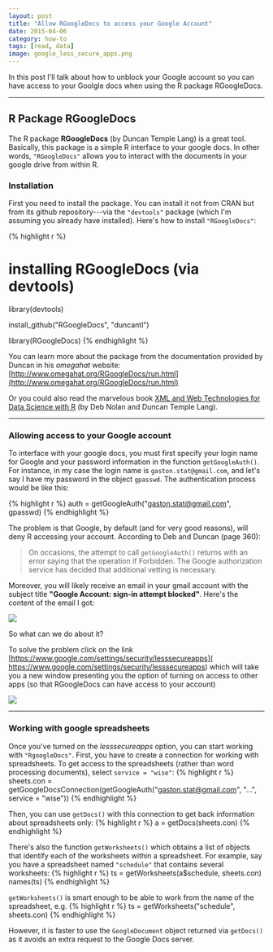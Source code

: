 ```yaml
---
layout: post
title: "Allow RGoogleDocs to access your Google Account"
date: 2015-04-06
category: how-to
tags: [read, data]
image: google_less_secure_apps.png
---
```


In this post I'll talk about how to unblock your Google account so you can have access to your Goolgle docs when using the R package RGoogleDocs.

<!--more-->

-----

## R Package RGoogleDocs
 
The R package __RGoogleDocs__ (by Duncan Temple Lang) is a great tool. Basically, this package is a simple R interface to your google docs. In other words, `"RGoogleDocs"` allows you to interact with the documents in your google drive from within R.

### Installation

First you need to install the package. You can install it not from CRAN but from its github repository---via the `"devtools"` package (which I'm assuming you already have installed). Here's how to install `"RGoogleDocs"`:

{% highlight r %}
# installing RGoogleDocs (via devtools)
library(devtools)

install_github("RGoogleDocs", "duncantl")

library(RGoogleDocs)
{% endhighlight %}

You can learn more about the package from the documentation provided by Duncan in his _omegahat_ website: <br> 
[http://www.omegahat.org/RGoogleDocs/run.html](http://www.omegahat.org/RGoogleDocs/run.html)

Or you could also read the marvelous book [XML and Web Technologies for Data Science with R](http://www.springer.com/us/book/9781461478997) (by Deb Nolan and Duncan Temple Lang).

-----

### Allowing access to your Google account

To interface with your google docs, you must first specify your login name for Google and your password information in the function `getGoogleAuth()`. For instance, in my case the login name is `gaston.stat@gmail.com`, and let's say I have my password in the object `gpasswd`. The authentication process would be like this:

{% highlight r %}
auth = getGoogleAuth("gaston.stat@gmail.com", gpasswd)
{% endhighlight %}

The problem is that Google, by default (and for very good reasons), will deny R accessing your account. According to Deb and Duncan (page 360):

> On occasions, the attempt to call `getGoogleAuth()` returns with an error saying that the operation if Forbidden. The Google authorization service has decided that additional vetting is necessary.


Moreover, you will likely receive an email in your gmail account with the subject title __"Google Account: sign-in attempt blocked"__. Here's the content of the email I got:

<img src="{{ site.url }}/images/blog/google_signin_attempt.png">

So what can we do about it?

To solve the problem click on the link <br>
[https://www.google.com/settings/security/lesssecureapps]( https://www.google.com/settings/security/lesssecureapps) which will take you a new window presenting you the option of turning on access to other apps (so that RGoogleDocs can have access to your account)

<img src="{{ site.url }}/images/blog/google_less_secure_apps.png">

-----

### Working with google spreadsheets

Once you've turned on the _lesssecureapps_ option, you can start working with `"RgoogleDocs"`. First, you have to create a connection for working with spreadsheets. To get access to the spreadsheets (rather than word processing documents), select `service = "wise"`:
{% highlight r %}
sheets.con = getGoogleDocsConnection(getGoogleAuth("gaston.stat@gmail.com", "...", service = "wise"))
{% endhighlight %}

Then, you can use `getDocs()` with this connection to get back information about spreadsheets only:
{% highlight r %}
a = getDocs(sheets.con)
{% endhighlight %}

There's also the function `getWorksheets()` which obtains a list of objects that identify each of the worksheets within a spreadsheet. For example, say you have a spreadsheet named `"schedule"` that contains several worksheets:
{% highlight r %}
ts = getWorksheets(a$schedule, sheets.con)
names(ts)
{% endhighlight %}

`getWorksheets()` is smart enough to be able to work from the name of the spreadsheet, e.g.
{% highlight r %}
ts = getWorksheets("schedule", sheets.con)
{% endhighlight %}
  
However, it is faster to use the `GoogleDocument` object returned via `getDocs()` as it avoids an extra request to the Google Docs server.


